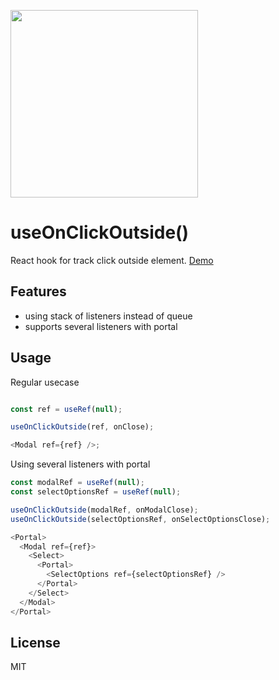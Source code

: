 [<img src="https://raw.githubusercontent.com/faustienf/use-on-click-outside/main/public/layers.png" width="300">](https://faustienf.github.io/use-on-click-outside/?path=/story/example-layer--regular)
# useOnClickOutside()

React hook for track click outside element. [Demo](https://faustienf.github.io/use-on-click-outside/?path=/story/example-layer--regular)

## Features
- using stack of listeners instead of queue
- supports several listeners with portal

## Usage

Regular usecase
```js

const ref = useRef(null);

useOnClickOutside(ref, onClose);

<Modal ref={ref} />;
```

Using several listeners with portal
```js
const modalRef = useRef(null);
const selectOptionsRef = useRef(null);

useOnClickOutside(modalRef, onModalClose);
useOnClickOutside(selectOptionsRef, onSelectOptionsClose);

<Portal>
  <Modal ref={ref}>
    <Select>
      <Portal>
        <SelectOptions ref={selectOptionsRef} />
      </Portal>
    </Select>
  </Modal>
</Portal>
```

## License
MIT
